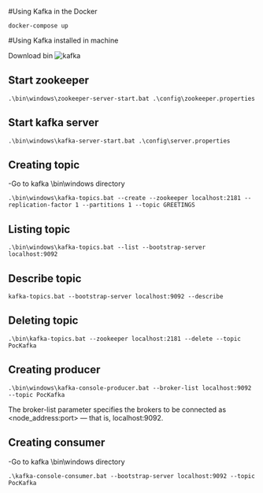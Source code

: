 #Using Kafka in the Docker

```
docker-compose up
```

#Using Kafka installed in machine

Download bin ![kafka](https://kafka.apache.org/downloads)

## Start zookeeper

```
.\bin\windows\zookeeper-server-start.bat .\config\zookeeper.properties
```

## Start kafka server

```
.\bin\windows\kafka-server-start.bat .\config\server.properties
```

## Creating topic
-Go to kafka \bin\windows directory 

```
.\bin\windows\kafka-topics.bat --create --zookeeper localhost:2181 --replication-factor 1 --partitions 1 --topic GREETINGS
```

## Listing topic

```
.\bin\windows\kafka-topics.bat --list --bootstrap-server localhost:9092
```

## Describe topic

```
kafka-topics.bat --bootstrap-server localhost:9092 --describe
```

## Deleting topic

```
.\bin\kafka-topics.bat --zookeeper localhost:2181 --delete --topic PocKafka
```

## Creating producer

```
.\bin\windows\kafka-console-producer.bat --broker-list localhost:9092 --topic PocKafka

```
The broker-list parameter specifies the brokers to be connected as <node_address:port> — that is, localhost:9092.

## Creating consumer
-Go to kafka \bin\windows directory 

```
.\kafka-console-consumer.bat --bootstrap-server localhost:9092 --topic PocKafka
```
